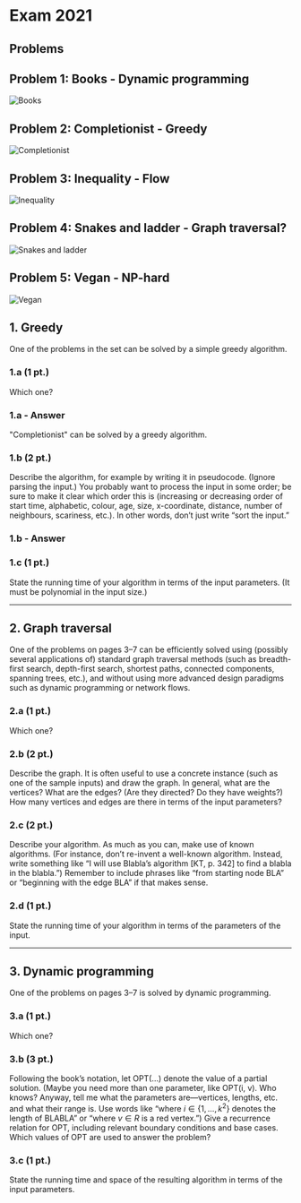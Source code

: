 # Exam 2021

## Problems

## Problem 1: Books - Dynamic programming

![Books](./assets/2021/books.png)

## Problem 2: Completionist - Greedy

![Completionist](./assets/2021/completionist.png)

## Problem 3: Inequality - Flow

![Inequality](./assets/2021/inequality.png)

## Problem 4: Snakes and ladder - Graph traversal?

![Snakes and ladder](./assets/2021/snakes_and_ladder.png)

## Problem 5: Vegan - NP-hard

![Vegan](./assets/2021/vegan.png)

## 1. Greedy

One of the problems in the set can be solved by a simple greedy algorithm.

### 1.a (1 pt.)

Which one?

### 1.a - Answer

"Completionist" can be solved by a greedy algorithm. 

### 1.b (2 pt.)

Describe the algorithm, for example by writing it in pseudocode. (Ignore parsing the input.)
You probably want to process the input in some order; be sure to make it clear which order this is (increasing or decreasing order of start time, alphabetic, colour, age, size, x-coordinate, distance, number of neighbours, scariness, etc.).
In other words, don’t just write “sort the input.”

### 1.b - Answer



### 1.c (1 pt.)

State the running time of your algorithm in terms of the input parameters. (It must be polynomial in the input size.)

---

## 2. Graph traversal

One of the problems on pages 3–7 can be efficiently solved using (possibly several applications of) standard graph traversal methods (such as breadth-first search, depth-first search, shortest paths, connected components, spanning trees, etc.), and without using more advanced design paradigms such as dynamic programming or network flows.

### 2.a (1 pt.)

Which one?

### 2.b (2 pt.)

Describe the graph. It is often useful to use a concrete instance (such as one of the sample inputs) and draw the graph. In general, what are the vertices? What are the edges? (Are they directed? Do they have weights?) How many vertices and edges are there in terms of the input parameters?

### 2.c (2 pt.)

Describe your algorithm. As much as you can, make use of known algorithms. (For instance, don’t re-invent a well-known algorithm. Instead, write something like “I will use Blabla’s algorithm [KT, p. 342] to find a blabla in the blabla.”) Remember to include phrases like “from starting node BLA” or “beginning with the edge BLA” if that makes sense.

### 2.d (1 pt.)

State the running time of your algorithm in terms of the parameters of the input.

---

## 3. Dynamic programming

One of the problems on pages 3–7 is solved by dynamic programming.

### 3.a (1 pt.)

Which one?

### 3.b (3 pt.)

Following the book’s notation, let OPT(…) denote the value of a partial solution. (Maybe you need more than one parameter, like OPT(i, v).
Who knows?
Anyway, tell me what the parameters are—vertices, lengths, etc. and what their range is.
Use words like “where $i \in \{1, \dots, k^2\}$ denotes the length of BLABLA” or “where $v \in R$ is a red vertex.”)
Give a recurrence relation for OPT, including relevant boundary conditions and base cases.
Which values of OPT are used to answer the problem?

### 3.c (1 pt.)

State the running time and space of the resulting algorithm in terms of the input parameters.
